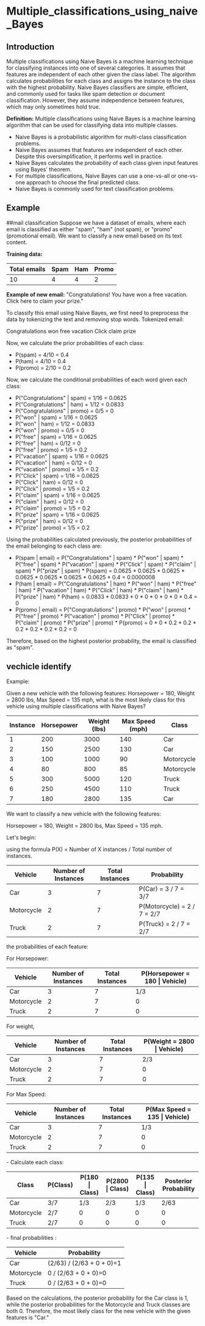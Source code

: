# Multiple_classifications_using_naive_Bayes
## Introduction

Multiple classifications using Naive Bayes is a machine learning technique for classifying instances into one of several categories. It assumes that features are independent of each other given the class label. The algorithm calculates probabilities for each class and assigns the instance to the class with the highest probability. Naive Bayes classifiers are simple, efficient, and commonly used for tasks like spam detection or document classification. However, they assume independence between features, which may only sometimes hold true.

**Definition:** Multiple classifications using Naive Bayes is a machine learning algorithm that can be used for classifying data into multiple classes.

- Naive Bayes is a probabilistic algorithm for multi-class classification problems.
- Naive Bayes assumes that features are independent of each other. Despite this oversimplification, it performs well in practice.
- Naive Bayes calculates the probability of each class given input features using Bayes' theorem.
- For multiple classifications, Naive Bayes can use a one-vs-all or one-vs-one approach to choose the final predicted class.
- Naive Bayes is commonly used for text classification problems.

## Example
##mail classification
Suppose we have a dataset of emails, where each email is classified as either "spam", "ham" (not spam), or "promo" (promotional email). We want to classify a new email based on its text content.

**Training data:**

| Total emails | Spam | Ham | Promo |
|--------------|------|-----|-------|
| 10           | 4    | 4   | 2     |

**Example of new email:**
"Congratulations! You have won a free vacation. Click here to claim your prize."

To classify this email using Naive Bayes, we first need to preprocess the data by tokenizing the text and removing stop words.
Tokenized email:

Congratulations
won
free
vacation
Click
claim
prize

Now, we calculate the prior probabilities of each class:

- P(spam) = 4/10 = 0.4
- P(ham) = 4/10 = 0.4
- P(promo) = 2/10 = 0.2

Now, we calculate the conditional probabilities of each word given each class:

- P("Congratulations" | spam) = 1/16 = 0.0625
- P("Congratulations" | ham) = 1/12 = 0.0833
- P("Congratulations" | promo) = 0/5 = 0
- P("won" | spam) = 1/16 = 0.0625
- P("won" | ham) = 1/12 = 0.0833
- P("won" | promo) = 0/5 = 0
- P("free" | spam) = 1/16 = 0.0625
- P("free" | ham) = 0/12 = 0
- P("free" | promo) = 1/5 = 0.2
- P("vacation" | spam) = 1/16 = 0.0625
- P("vacation" | ham) = 0/12 = 0
- P("vacation" | promo) = 1/5 = 0.2
- P("Click" | spam) = 1/16 = 0.0625
- P("Click" | ham) = 0/12 = 0
- P("Click" | promo) = 1/5 = 0.2
- P("claim" | spam) = 1/16 = 0.0625
- P("claim" | ham) = 0/12 = 0
- P("claim" | promo) = 1/5 = 0.2
- P("prize" | spam) = 1/16 = 0.0625
- P("prize" | ham) = 0/12 = 0
- P("prize" | promo) = 1/5 = 0.2

Using the probabilities calculated previously, the posterior probabilities of the email belonging to each class are:

- P(spam | email) = P("Congratulations" | spam) * P("won" | spam) * P("free" | spam) * P("vacation" | spam) * P("Click" | spam) * P("claim" | spam) * P("prize" | spam) * P(spam) = 0.0625 * 0.0625 * 0.0625 * 0.0625 * 0.0625 * 0.0625 * 0.0625 * 0.4 = 0.0000008
- P(ham | email) = P("Congratulations" | ham) * P("won" | ham) * P("free" | ham) * P("vacation" | ham) * P("Click" | ham) * P("claim" | ham) * P("prize" | ham) * P(ham) = 0.0833 * 0.0833 * 0 * 0 * 0 * 0 * 0 * 0.4 = 0
- P(promo | email) = P("Congratulations" | promo) * P("won" | promo) * P("free" | promo) * P("vacation" | promo) * P("Click" | promo) * P("claim" | promo) * P("prize" | promo) * P(promo) = 0 * 0 * 0.2 * 0.2 * 0.2 * 0.2 * 0.2 * 0.2 = 0

Therefore, based on the highest posterior probability, the email is classified as "spam".


## vechicle identify

Example:

Given a new vehicle with the following features: Horsepower = 180,
Weight = 2800 lbs, Max Speed = 135 mph, what is the most likely class
for this vehicle using multiple classifications with Naive Bayes?

| **Instance** | **Horsepower** | **Weight (lbs)** | **Max Speed (mph)** | **Class**  |
|--------------|----------------|------------------|---------------------|------------|
| 1            | 200            | 3000             | 140                 | Car        |
| 2            | 150            | 2500             | 130                 | Car        |
| 3            | 100            | 1000             | 90                  | Motorcycle |
| 4            | 80             | 800              | 85                  | Motorcycle |
| 5            | 300            | 5000             | 120                 | Truck      |
| 6            | 250            | 4500             | 110                 | Truck      |
| 7            | 180            | 2800             | 135                 | Car        |

We want to classify a new vehicle with the following features:

Horsepower = 180, Weight = 2800 lbs, Max Speed = 135 mph.

Let's begin:

using the formula P(X) = Number of X instances / Total number of
instances.

| **Vehicle** | **Number of Instances** | **Total Instances** | **Probability**             |
|-------------|-------------------------|---------------------|-----------------------------|
| Car         | 3                       | 7                   | P(Car) = 3 / 7 = 3/7        |
| Motorcycle  | 2                       | 7                   | P(Motorcycle) = 2 / 7 = 2/7 |
| Truck       | 2                       | 7                   | P(Truck) = 2 / 7 = 2/7      |

the probabilities of each feature:

For Horsepower:

| **Vehicle** | **Number of Instances** | **Total Instances** | **P(Horsepower = 180 \| Vehicle)** |
|-------------|-------------------------|---------------------|------------------------------------|
| Car         | 3                       | 7                   | 1/3                                |
| Motorcycle  | 2                       | 7                   | 0                                  |
| Truck       | 2                       | 7                   | 0                                  |

For weight,

| **Vehicle** | **Number of Instances** | **Total Instances** | **P(Weight = 2800 \| Vehicle)** |
|-------------|-------------------------|---------------------|---------------------------------|
| Car         | 3                       | 7                   | 2/3                             |
| Motorcycle  | 2                       | 7                   | 0                               |
| Truck       | 2                       | 7                   | 0                               |

For Max Speed:

| **Vehicle** | **Number of Instances** | **Total Instances** | **P(Max Speed = 135 \| Vehicle)** |
|-------------|-------------------------|---------------------|-----------------------------------|
| Car         | 3                       | 7                   | 1/3                               |
| Motorcycle  | 2                       | 7                   | 0                                 |
| Truck       | 2                       | 7                   | 0                                 |

\- Calculate each class:

| **Class**  | **P(Class)** | **P(180 \| Class)** | **P(2800 \| Class)** | **P(135 \| Class)** | **Posterior Probability** |
|------------|--------------|---------------------|----------------------|---------------------|---------------------------|
| Car        | 3/7          | 1/3                 | 2/3                  | 1/3                 | 2/63                      |
| Motorcycle | 2/7          | 0                   | 0                    | 0                   | 0                         |
| Truck      | 2/7          | 0                   | 0                    | 0                   | 0                         |

\- final probabilities :

| **Vehicle** | **Probability**           |
|-------------|---------------------------|
| Car         | (2/63) / (2/63 + 0 + 0)=1 |
| Motorcycle  | 0 / (2/63 + 0 + 0)=0      |
| Truck       | 0 / (2/63 + 0 + 0)=0      |

Based on the calculations, the posterior probability for the Car class
is 1, while the posterior probabilities for the Motorcycle and Truck
classes are both 0. Therefore, the most likely class for the new vehicle
with the given features is "Car."
